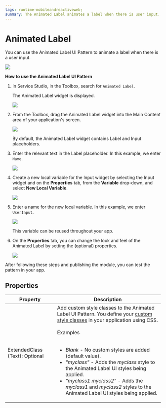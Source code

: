 ```yaml
---
tags: runtime-mobileandreactiveweb;
summary: The Animated Label animates a label when there is user input.
---
```


# Animated Label

You can use the Animated Label UI Pattern to animate a label when there is a user input.

 ![](<images/animatedlabel-10-ss.png>)

**How to use the Animated Label UI Pattern**

1. In Service Studio, in the Toolbox, search for `Animated Label`.

    The Animated Label widget is displayed.

    ![](<images/animatedlabel-7-ss.png>)

1. From the Toolbox, drag the Animated Label widget into the Main Content area of your application's screen.

    ![](<images/animatedlabel-1-ss.png>)

    By default, the Animated Label widget contains Label and Input placeholders.

1. Enter the relevant text in the Label placeholder. In this example, we enter `Name`.

    ![](<images/animatedlabel-2-ss.png>)

1. Create a new local variable for the Input widget by selecting the Input widget and on the **Properties** tab, from the **Variable** drop-down, and select **New Local Variable**.

    ![](<images/animatedlabel-3-ss.png>)

1. Enter a name for the new local variable. In this example, we enter `UserInput`.

    ![](<images/animatedlabel-4-ss.png>)

    This variable can be reused throughout your app.

1. On the **Properties** tab, you can change the look and feel of the Animated Label by setting the (optional) properties.

    ![](<images/animatedlabel-3-ss.png>)

After following these steps and publishing the module, you can test the pattern in your app.

## Properties

| Property | Description |
|---|---|
| ExtendedClass (Text): Optional | Add custom style classes to the Animated Label UI Pattern. You define your [custom style classes](../../../look-feel/css.md) in your application using CSS.<br/><br/>Examples<br/><br/> <ul><li>_Blank_ - No custom styles are added (default value).</li><li>_"myclass"_ - Adds the _myclass_ style to the Animated Label UI styles being applied.</li><li>_"myclass1 myclass2"_ - Adds the _myclass1_ and _myclass2_ styles to the Animated Label UI styles being applied.</li></ul> |
